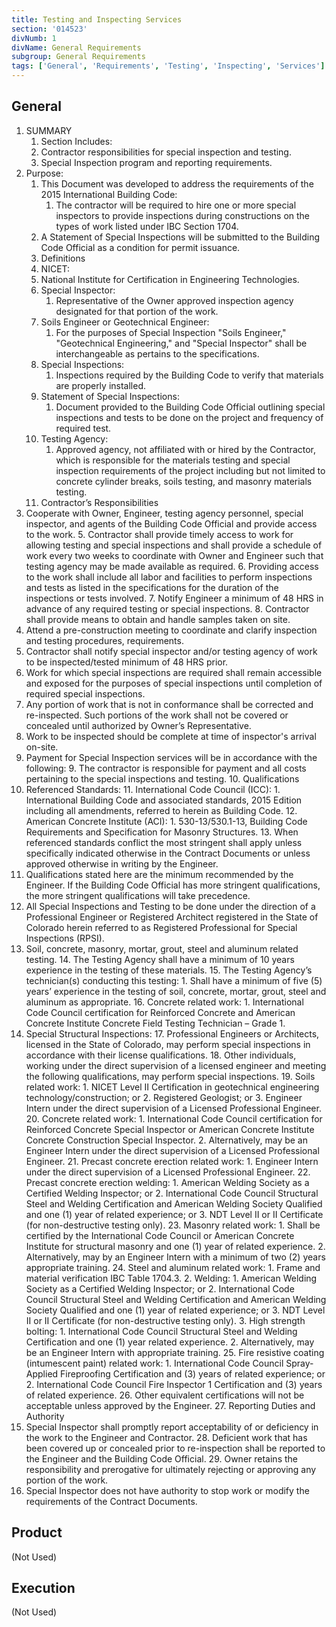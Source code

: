 ```yaml
---
title: Testing and Inspecting Services
section: '014523'
divNumb: 1
divName: General Requirements
subgroup: General Requirements
tags: ['General', 'Requirements', 'Testing', 'Inspecting', 'Services']
---
```


## General

1. SUMMARY
   1. Section Includes:
   1. Contractor responsibilities for special inspection and testing.
   1. Special Inspection program and reporting requirements.
2. Purpose:
   1. This Document was developed to address the requirements of the 2015 International Building Code:
      1. The contractor will be required to hire one or more special inspectors to provide inspections during constructions on the types of work listed under IBC Section 1704.
   2. A Statement of Special Inspections will be submitted to the Building Code Official as a condition for permit issuance.
   3. Definitions
   4. NICET:
   5. National Institute for Certification in Engineering Technologies.
   6. Special Inspector:
      1. Representative of the Owner approved inspection agency designated for that portion of the work.
   7. Soils Engineer or Geotechnical Engineer:
      1. For the purposes of Special Inspection "Soils Engineer," "Geotechnical Engineering," and "Special Inspector" shall be interchangeable as pertains to the specifications.
   8. Special Inspections:
      1. Inspections required by the Building Code to verify that materials are properly installed.
   9. Statement of Special Inspections:
      1. Document provided to the Building Code Official outlining special inspections and tests to be done on the project and frequency of required test.
   10. Testing Agency:
       1. Approved agency, not affiliated with or hired by the Contractor, which is responsible for the materials testing and special inspection requirements of the project including but not limited to concrete cylinder breaks, soils testing, and masonry materials testing.
   11. Contractor’s Responsibilities
3. Cooperate with Owner, Engineer, testing agency personnel, special inspector, and agents of the Building Code Official and provide access to the work. 5. Contractor shall provide timely access to work for allowing testing and special inspections and shall provide a schedule of work every two weeks to coordinate with Owner and Engineer such that testing agency may be made available as required. 6. Providing access to the work shall include all labor and facilities to perform inspections and tests as listed in the specifications for the duration of the inspections or tests involved. 7. Notify Engineer a minimum of 48 HRS in advance of any required testing or special inspections. 8. Contractor shall provide means to obtain and handle samples taken on site.
4. Attend a pre-construction meeting to coordinate and clarify inspection and testing procedures, requirements.
5. Contractor shall notify special inspector and/or testing agency of work to be inspected/tested minimum of 48 HRS prior.
6. Work for which special inspections are required shall remain accessible and exposed for the purposes of special inspections until completion of required special inspections.
7. Any portion of work that is not in conformance shall be corrected and re-inspected. Such portions of the work shall not be covered or concealed until authorized by Owner’s Representative.
8. Work to be inspected should be complete at time of inspector's arrival on-site.
9. Payment for Special Inspection services will be in accordance with the following: 9. The contractor is responsible for payment and all costs pertaining to the special inspections and testing. 10. Qualifications
10. Referenced Standards: 11. International Code Council (ICC): 1. International Building Code and associated standards, 2015 Edition including all amendments, referred to herein as Building Code. 12. American Concrete Institute (ACI): 1. 530-13/530.1-13, Building Code Requirements and Specification for Masonry Structures. 13. When referenced standards conflict the most stringent shall apply unless specifically indicated otherwise in the Contract Documents or unless approved otherwise in writing by the Engineer.
11. Qualifications stated here are the minimum recommended by the Engineer. If the Building Code Official has more stringent qualifications, the more stringent qualifications will take precedence.
12. All Special Inspections and Testing to be done under the direction of a Professional Engineer or Registered Architect registered in the State of Colorado herein referred to as Registered Professional for Special Inspections (RPSI).
13. Soil, concrete, masonry, mortar, grout, steel and aluminum related testing. 14. The Testing Agency shall have a minimum of 10 years experience in the testing of these materials. 15. The Testing Agency’s technician(s) conducting this testing: 1. Shall have a minimum of five (5) years’ experience in the testing of soil, concrete, mortar, grout, steel and aluminum as appropriate. 16. Concrete related work: 1. International Code Council certification for Reinforced Concrete and American Concrete Institute Concrete Field Testing Technician – Grade 1.
14. Special Structural Inspections: 17. Professional Engineers or Architects, licensed in the State of Colorado, may perform special inspections in accordance with their license qualifications. 18. Other individuals, working under the direct supervision of a licensed engineer and meeting the following qualifications, may perform special inspections. 19. Soils related work: 1. NICET Level II Certification in geotechnical engineering technology/construction; or 2. Registered Geologist; or 3. Engineer Intern under the direct supervision of a Licensed Professional Engineer. 20. Concrete related work: 1. International Code Council certification for Reinforced Concrete Special Inspector or American Concrete Institute Concrete Construction Special Inspector. 2. Alternatively, may be an Engineer Intern under the direct supervision of a Licensed Professional Engineer. 21. Precast concrete erection related work: 1. Engineer Intern under the direct supervision of a Licensed Professional Engineer. 22. Precast concrete erection welding: 1. American Welding Society as a Certified Welding Inspector; or 2. International Code Council Structural Steel and Welding Certification and American Welding Society Qualified and one (1) year of related experience; or 3. NDT Level II or II Certificate (for non-destructive testing only). 23. Masonry related work: 1. Shall be certified by the International Code Council or American Concrete Institute for structural masonry and one (1) year of related experience. 2. Alternatively, may by an Engineer Intern with a minimum of two (2) years appropriate training. 24. Steel and aluminum related work: 1. Frame and material verification IBC Table 1704.3. 2. Welding: 1. American Welding Society as a Certified Welding Inspector; or 2. International Code Council Structural Steel and Welding Certification and American Welding Society Qualified and one (1) year of related experience; or 3. NDT Level II or II Certificate (for non-destructive testing only). 3. High strength bolting: 1. International Code Council Structural Steel and Welding Certification and one (1) year related experience. 2. Alternatively, may be an Engineer Intern with appropriate training. 25. Fire resistive coating (intumescent paint) related work: 1. International Code Council Spray-Applied Fireproofing Certification and (3) years of related experience; or 2. International Code Council Fire Inspector 1 Certification and (3) years of related experience. 26. Other equivalent certifications will not be acceptable unless approved by the Engineer. 27. Reporting Duties and Authority
15. Special Inspector shall promptly report acceptability of or deficiency in the work to the Engineer and Contractor. 28. Deficient work that has been covered up or concealed prior to re-inspection shall be reported to the Engineer and the Building Code Official. 29. Owner retains the responsibility and prerogative for ultimately rejecting or approving any portion of the work.
16. Special Inspector does not have authority to stop work or modify the requirements of the Contract Documents.

## Product

(Not Used)

## Execution

(Not Used)
